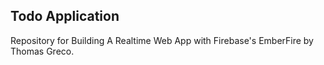 ## Todo Application
Repository for Building A Realtime Web App with Firebase's EmberFire by Thomas Greco. 